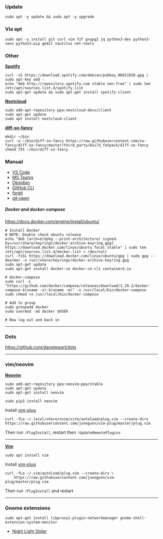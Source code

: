 ### Update
```
sudo apt -y update && sudo apt -y upgrade
```


### Via apt
```
sudo apt -y install git curl vim fzf gnupg2 jq python3-dev python3-venv python3-pip gedit nautilus net-tools
```

### Other
**[Spotify](https://www.spotify.com/us/download/linux/)**
```
curl -sS https://download.spotify.com/debian/pubkey_0D811D58.gpg | sudo apt-key add - 
echo "deb http://repository.spotify.com stable non-free" | sudo tee /etc/apt/sources.list.d/spotify.list
sudo apt-get update && sudo apt-get install spotify-client
```

**[Nextcloud](https://launchpad.net/~nextcloud-devs/+archive/ubuntu/client)**
```
sudo add-apt-repository ppa:nextcloud-devs/client
sudo apt-get update
sudo apt install nextcloud-client
```

**[diff-so-fancy](https://github.com/so-fancy/diff-so-fancy)**
```
mkdir ~/bin
curl -o ~/bin/diff-so-fancy https://raw.githubusercontent.com/so-fancy/diff-so-fancy/master/third_party/build_fatpack/diff-so-fancy
chmod 755 ~/bin/diff-so-fancy
```


### Manual
- [VS Code](https://code.visualstudio.com/docs/setup/linux)
- [MS Teams](https://www.microsoft.com/en-gb/microsoft-teams/download-app)
- [Obsidian](https://obsidian.md/)
- [GitHub CLI](https://github.com/cli/cli/blob/trunk/docs/install_linux.md)
- [forgit](https://github.com/wfxr/forgit)
- [git-open](https://github.com/paulirish/git-open)

##### Docker and docker-compose
https://docs.docker.com/engine/install/ubuntu/

```shell
# Install Docker
# NOTE: Double check ubuntu release
echo "deb [arch=$(dpkg --print-architecture) signed-by=/usr/share/keyrings/docker-archive-keyring.gpg] https://download.docker.com/linux/ubuntu focal stable" | sudo tee /etc/apt/sources.list.d/docker.list > /dev/null
curl -fsSL https://download.docker.com/linux/ubuntu/gpg | sudo gpg --dearmor -o /usr/share/keyrings/docker-archive-keyring.gpg
sudo apt-get update
sudo apt-get install docker-ce docker-ce-cli containerd.io

# docker-compose
sudo curl -L "https://github.com/docker/compose/releases/download/1.29.2/docker-compose-$(uname -s)-$(uname -m)" -o /usr/local/bin/docker-compose
sudo chmod +x /usr/local/bin/docker-compose

# Add to group
sudo groupadd docker
sudo usermod -aG docker $USER

# Now log out and back in
```

---

### Dots

https://github.com/danstewart/dots

---

### vim/neovim


**[Neovim](https://github.com/neovim/neovim)**
```
sudo add-apt-repository ppa:neovim-ppa/stable
sudo apt-get update
sudo apt-get install neovim

sudo pip3 install neovim
```

Install [vim-plug](https://github.com/junegunn/vim-plug)
```
curl -fLo ~/.local/share/nvim/site/autoload/plug.vim --create-dirs https://raw.githubusercontent.com/junegunn/vim-plug/master/plug.vim
```

Then run `:PlugInstall`, restart then `:UpdateRemotePlugins`

---

**[Vim](https://github.com/vim/vim)**
```
sudo apt install vim
```

Install [vim-plug](https://github.com/junegunn/vim-plug)
```
curl -fLo ~/.vim/autoload/plug.vim --create-dirs \
    https://raw.githubusercontent.com/junegunn/vim-plug/master/plug.vim
```

Then run `:PlugInstall` and restart

---

### Gnome extensions
```
sudo apt-get install libproxy1-plugin-networkmanager gnome-shell-extension-system-monitor
```
- [Night Light Slider](https://extensions.gnome.org/extension/1276/night-light-slider/)

